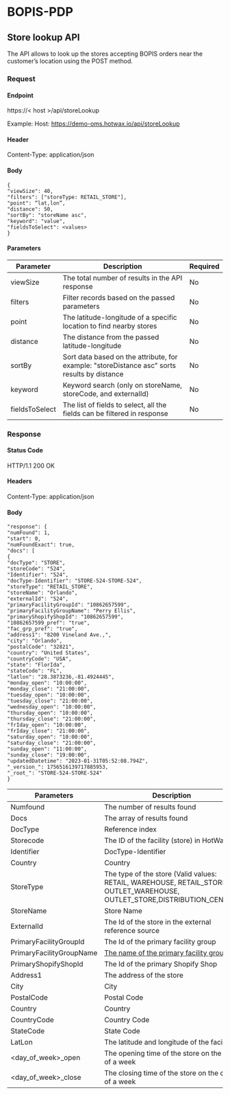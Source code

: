 # BOPIS-PDP 

## Store lookup API

The API allows to look up the stores accepting BOPIS orders near the customer’s location using the POST method.

### Request


#### Endpoint
https://< host >/api/storeLookup 

Example: Host: https://demo-oms.hotwax.io/api/storeLookup

#### Header
Content-Type: application/json

#### Body 
```
{
"viewSize": 40,
"filters": ["storeType: RETAIL_STORE"],
"point": “lat,lon”,
"distance": 50,
"sortBy": "storeName asc",
"keyword": "value",
"fieldsToSelect": <values>
}
```

#### Parameters

| Parameter | Description | Required |
|-----------|-------------|----------|
| viewSize  | The total number of results in the API response | No |
| filters   | Filter records based on the passed parameters | No |
| point     | The latitude-longitude of a specific location to find nearby stores | No |
| distance  | The distance from the passed latitude-longitude | No |
| sortBy    | Sort data based on the attribute, for example: "storeDistance asc" sorts results by distance | No |
| keyword   | Keyword search (only on storeName, storeCode, and externalId) | No |
| fieldsToSelect | The list of fields to select, all the fields can be filtered in response | No |

### Response

#### Status Code
HTTP/1.1 200 OK

#### Headers
Content-Type: application/json

#### Body

```
"response": {
"numFound": 1,
"start": 0,
"numFoundExact": true,
"docs": [
{
"docType": "STORE",
"storeCode": "524",
"Identifier": "524",
"docType-Identifier": "STORE-524-STORE-524",
"storeType": "RETAIL_STORE",
"storeName": "Orlando",
"externalId": "524",
"primaryFacilityGroupId": "10862657599",
"primaryFacilityGroupName": "Perry Ellis",
"primaryShopifyShopId": "10862657599",
"10862657599_pref": "true",
"fac_grp_pref": "true",
"address1": "8200 Vineland Ave.,",
"city": "Orlando",
"postalCode": "32821",
"country": "United States",
"countryCode": "USA",
"state": "FlorIda",
"stateCode": "FL",
"latlon": "28.3873236,-81.4924445",
"monday_open": "10:00:00",
"monday_close": "21:00:00",
"tuesday_open": "10:00:00",
"tuesday_close": "21:00:00",
"wednesday_open": "10:00:00",
"thursday_open": "10:00:00",
"thursday_close": "21:00:00",
"frIday_open": "10:00:00",
"frIday_close": "21:00:00",
"saturday_open": "10:00:00",
"saturday_close": "21:00:00",
"sunday_open": "11:00:00",
"sunday_close": "19:00:00",
"updatedDatetime": "2023-01-31T05:52:08.794Z",
"_version_": 1756516139717885953,
"_root_": "STORE-524-STORE-524"
}
```

| Parameters | Description |
| --- | --- |
| Numfound | The number of results found |
| Docs | The array of results found |
| DocType | Reference index |
| Storecode | The ID of the facility (store) in HotWax |
| Identifier | DocType-Identifier |
| Country | Country |
| StoreType | The type of the store (Valid values: RETAIL, WAREHOUSE, RETAIL_STORE, OUTLET_WAREHOUSE, OUTLET_STORE,DISTRIBUTION_CENTER) |
| StoreName | Store Name |
| ExternalId | The Id of the store in the external reference source |
| PrimaryFacilityGroupId | The Id of the primary facility group |
| PrimaryFacilityGroupName |[The name of the primary facility group](https://github.com/hotwax/press-release-faq/blob/main/bopis/customer-experience/primary-facility-group.md) |
| PrimaryShopifyShopId | The Id of the primary Shopify Shop |
| Address1 | The address of the store |
| City | City |
| PostalCode | Postal Code |
| Country | Country |
| CountryCode | Country Code |
| StateCode | State Code |
| LatLon | The latitude and longitude of the facility |
| <day_of_week>_open | The opening time of the store on the day of a week |
| <day_of_week>_close | The closing time of the store on the day of a week |

